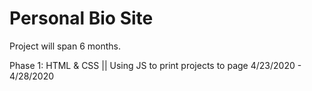 # Personal Bio Site

Project will span 6 months.

Phase 1: HTML & CSS || Using JS to print projects to page
4/23/2020 - 4/28/2020
